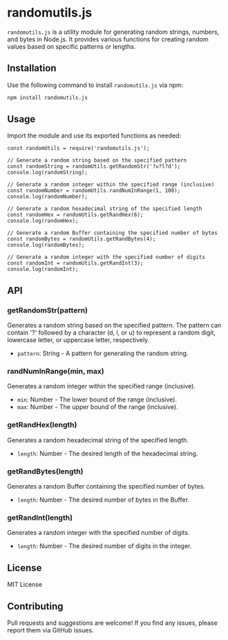 # randomutils.js

`randomutils.js` is a utility module for generating random strings, numbers, and bytes in Node.js. It provides various functions for creating random values based on specific patterns or lengths.

## Installation

Use the following command to install `randomutils.js` via npm:

```bash
npm install randomutils.js
```
## Usage
Import the module and use its exported functions as needed:

```pyhton
const randomUtils = require('randomutils.js');

// Generate a random string based on the specified pattern
const randomString = randomUtils.getRandomStr('?u?l?d');
console.log(randomString);

// Generate a random integer within the specified range (inclusive)
const randomNumber = randomUtils.randNumInRange(1, 100);
console.log(randomNumber);

// Generate a random hexadecimal string of the specified length
const randomHex = randomUtils.getRandHex(6);
console.log(randomHex);

// Generate a random Buffer containing the specified number of bytes
const randomBytes = randomUtils.getRandBytes(4);
console.log(randomBytes);

// Generate a random integer with the specified number of digits
const randomInt = randomUtils.getRandInt(3);
console.log(randomInt);

```
## API
### getRandomStr(pattern)

Generates a random string based on the specified pattern. The pattern can contain '?' followed by a character (d, l, or u) to represent a random digit, lowercase letter, or uppercase letter, respectively.

- `pattern`: String - A pattern for generating the random string.

### randNumInRange(min, max)

Generates a random integer within the specified range (inclusive).

- `min`: Number - The lower bound of the range (inclusive).
- `max`: Number - The upper bound of the range (inclusive).

### getRandHex(length)

Generates a random hexadecimal string of the specified length.

- `length`: Number - The desired length of the hexadecimal string.

### getRandBytes(length)

Generates a random Buffer containing the specified number of bytes.

- `length`: Number - The desired number of bytes in the Buffer.

### getRandInt(length)

Generates a random integer with the specified number of digits.

- `length`: Number - The desired number of digits in the integer.

## License
MIT License

## Contributing
Pull requests and suggestions are welcome! If you find any issues, please report them via GitHub issues.